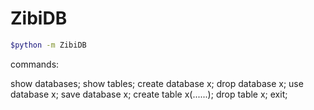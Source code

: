 # ZibiDB

```bash
$python -m ZibiDB
```

commands:

show databases;
show tables;
create database x;
drop database x;
use database x;
save database x;
create table x(......);
drop table x;
exit;



